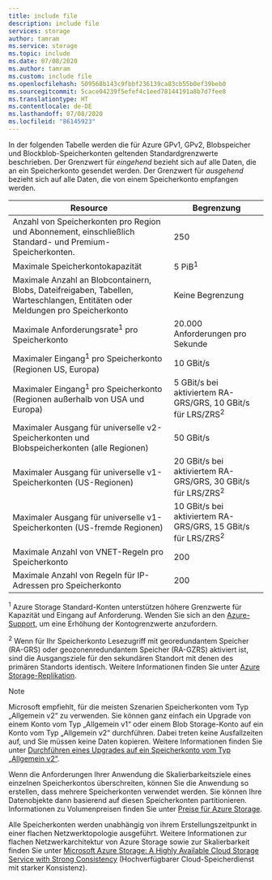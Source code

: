 ```yaml
---
title: include file
description: include file
services: storage
author: tamram
ms.service: storage
ms.topic: include
ms.date: 07/08/2020
ms.author: tamram
ms.custom: include file
ms.openlocfilehash: 509568b143c9fbbf236139ca83cb55b0ef39beb0
ms.sourcegitcommit: 5cace04239f5efef4c1eed78144191a8b7d7fee8
ms.translationtype: HT
ms.contentlocale: de-DE
ms.lasthandoff: 07/08/2020
ms.locfileid: "86145923"
---
```

In der folgenden Tabelle werden die für Azure GPv1, GPv2, Blobspeicher und Blockblob-Speicherkonten geltenden Standardgrenzwerte beschrieben. Der Grenzwert für *eingehend* bezieht sich auf alle Daten, die an ein Speicherkonto gesendet werden. Der Grenzwert für *ausgehend* bezieht sich auf alle Daten, die von einem Speicherkonto empfangen werden.

| Resource | Begrenzung |
| --- | --- |
| Anzahl von Speicherkonten pro Region und Abonnement, einschließlich Standard- und Premium-Speicherkonten.| 250 |
| Maximale Speicherkontokapazität | 5 PiB<sup>1</sup>|
| Maximale Anzahl an Blobcontainern, Blobs, Dateifreigaben, Tabellen, Warteschlangen, Entitäten oder Meldungen pro Speicherkonto | Keine Begrenzung |
| Maximale Anforderungsrate<sup>1</sup> pro Speicherkonto | 20.000 Anforderungen pro Sekunde |
| Maximaler Eingang<sup>1</sup> pro Speicherkonto (Regionen US, Europa) | 10 GBit/s |
| Maximaler Eingang<sup>1</sup> pro Speicherkonto (Regionen außerhalb von USA und Europa) | 5 GBit/s bei aktiviertem RA-GRS/GRS, 10 GBit/s für LRS/ZRS<sup>2</sup> |
| Maximaler Ausgang für universelle v2-Speicherkonten und Blobspeicherkonten (alle Regionen) | 50 GBit/s |
| Maximaler Ausgang für universelle v1-Speicherkonten (US-Regionen) | 20 GBit/s bei aktiviertem RA-GRS/GRS, 30 GBit/s für LRS/ZRS<sup>2</sup> |
| Maximaler Ausgang für universelle v1-Speicherkonten (US-fremde Regionen) | 10 GBit/s bei aktiviertem RA-GRS/GRS, 15 GBit/s für LRS/ZRS<sup>2</sup> |
| Maximale Anzahl von VNET-Regeln pro Speicherkonto | 200 |
| Maximale Anzahl von Regeln für IP-Adressen pro Speicherkonto | 200 |

<sup>1</sup> Azure Storage Standard-Konten unterstützen höhere Grenzwerte für Kapazität und Eingang auf Anforderung. Wenden Sie sich an den [Azure-Support](https://azure.microsoft.com/support/faq/), um eine Erhöhung der Kontogrenzwerte anzufordern.

<sup>2</sup> Wenn für Ihr Speicherkonto Lesezugriff mit georedundantem Speicher (RA-GRS) oder geozonenredundantem Speicher (RA-GZRS) aktiviert ist, sind die Ausgangsziele für den sekundären Standort mit denen des primären Standorts identisch. Weitere Informationen finden Sie unter [Azure Storage-Replikation](../articles/storage/common/storage-redundancy.md).

> [!NOTE]
> Microsoft empfiehlt, für die meisten Szenarien Speicherkonten vom Typ „Allgemein v2“ zu verwenden. Sie können ganz einfach ein Upgrade von einem Konto vom Typ „Allgemein v1“ oder einem Blob Storage-Konto auf ein Konto vom Typ „Allgemein v2“ durchführen. Dabei treten keine Ausfallzeiten auf, und Sie müssen keine Daten kopieren. Weitere Informationen finden Sie unter [Durchführen eines Upgrades auf ein Speicherkonto vom Typ „Allgemein v2“](../articles/storage/common/storage-account-upgrade.md).

Wenn die Anforderungen Ihrer Anwendung die Skalierbarkeitsziele eines einzelnen Speicherkontos überschreiten, können Sie die Anwendung so erstellen, dass mehrere Speicherkonten verwendet werden. Sie können Ihre Datenobjekte dann basierend auf diesen Speicherkonten partitionieren. Informationen zu Volumenpreisen finden Sie unter [Preise für Azure Storage](https://azure.microsoft.com/pricing/details/storage/).

Alle Speicherkonten werden unabhängig von ihrem Erstellungszeitpunkt in einer flachen Netzwerktopologie ausgeführt. Weitere Informationen zur flachen Netzwerkarchitektur von Azure Storage sowie zur Skalierbarkeit finden Sie unter [Microsoft Azure Storage: A Highly Available Cloud Storage Service with Strong Consistency](https://docs.microsoft.com/archive/blogs/hanuk/windows-azures-flat-network-storage-to-enable-higher-scalability-targets) (Hochverfügbarer Cloud-Speicherdienst mit starker Konsistenz). 
